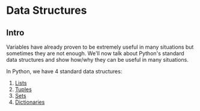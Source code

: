 # Data Structures


## Intro
Variables have already proven to be extremely useful in many situations but sometimes they are not enough. We'll now talk about Python's standard data structures and show how/why they can be useful in many situations.  

In Python, we have 4 standard data structures:  
1. [Lists](#lists)  
1. [Tuples](#tuples)  
1. [Sets](#sets)  
1. [Dictionaries](#dictionaries)  

